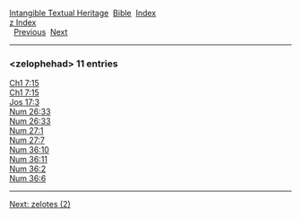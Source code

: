 [Intangible Textual Heritage](../../index)  [Bible](../index) 
[Index](index)   
[z Index](_z_)  
  [Previous](c12761)  [Next](c12763) 

------------------------------------------------------------------------

### &lt;zelophehad&gt; 11 entries

[Ch1 7:15](../kjv/ch1007.htm#015)  
[Ch1 7:15](../kjv/ch1007.htm#015)  
[Jos 17:3](../kjv/jos017.htm#003)  
[Num 26:33](../kjv/num026.htm#033)  
[Num 26:33](../kjv/num026.htm#033)  
[Num 27:1](../kjv/num027.htm#001)  
[Num 27:7](../kjv/num027.htm#007)  
[Num 36:10](../kjv/num036.htm#010)  
[Num 36:11](../kjv/num036.htm#011)  
[Num 36:2](../kjv/num036.htm#002)  
[Num 36:6](../kjv/num036.htm#006)  

------------------------------------------------------------------------

[Next: zelotes (2)](c12763)
